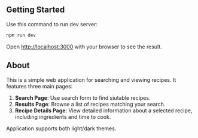 ## Getting Started

Use this command to run dev server:

```bash
npm run dev
```

Open [http://localhost:3000](http://localhost:3000) with your browser to see the result.

## About

This is a simple web application for searching and viewing recipes. It features three main pages:

1. **Search Page**: Use search form to find siutable recipes.
2. **Results Page**: Browse a list of recipes matching your search.
3. **Recipe Details Page**: View detailed information about a selected recipe, including ingredients and time to cook.

Application supports both light/dark themes.
